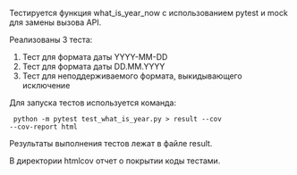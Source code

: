 Тестируется функция what_is_year_now с использованием pytest и mock для замены вызова API.

Реализованы 3 теста:

1. Тест для формата даты YYYY-MM-DD
2. Тест для формата даты DD.MM.YYYY
3. Тест для неподдерживаемого формата, выкидывающего исключение

Для запуска тестов используется команда:

<code> python -m pytest test_what_is_year.py > result --cov --cov-report html </code> 

Результаты выполнения тестов лежат в файле result.

В директории htmlcov отчет о покрытии коды тестами.